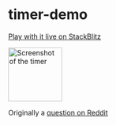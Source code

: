 # timer-demo

[Play with it live on StackBlitz](https://stackblitz.com/github/EdmondChuiHW/timer-demo/)

<img width="109" alt="Screenshot of the timer" src="https://github.com/EdmondChuiHW/timer-demo/assets/1967998/177a7b91-7946-49ab-bafa-c3058cc6c167">

Originally a [question on Reddit](https://web.archive.org/web/https://old.reddit.com/r/webdev/comments/1720qvr/react_interview_rejection_opinions/)
